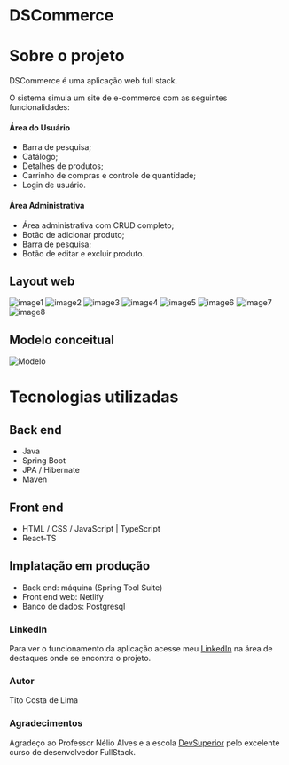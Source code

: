 # DSCommerce

# Sobre o projeto
DSCommerce é uma aplicação web full stack.

O sistema simula um site de e-commerce com as seguintes funcionalidades:
#### Área do Usuário
- Barra de pesquisa;
- Catálogo;
- Detalhes de produtos;
- Carrinho de compras e controle de quantidade;
- Login de usuário.

#### Área Administrativa
- Área administrativa com CRUD completo;
- Botão de adicionar produto;
- Barra de pesquisa;
- Botão de editar e excluir produto.

## Layout web
![image1](https://github.com/TitoL0ficial/assets/blob/3ea87e65f4d6a76ee23a6924a8902fc255d43bcd/assets/catalog.png)
![image2](https://github.com/TitoL0ficial/assets/blob/3ea87e65f4d6a76ee23a6924a8902fc255d43bcd/assets/details.png)
![image3](https://github.com/TitoL0ficial/assets/blob/3ea87e65f4d6a76ee23a6924a8902fc255d43bcd/assets/cart.png)
![image4](https://github.com/TitoL0ficial/assets/blob/3ea87e65f4d6a76ee23a6924a8902fc255d43bcd/assets/login.png)
![image5](https://github.com/TitoL0ficial/assets/blob/3ea87e65f4d6a76ee23a6924a8902fc255d43bcd/assets/admin.png)
![image6](https://github.com/TitoL0ficial/assets/blob/3ea87e65f4d6a76ee23a6924a8902fc255d43bcd/assets/admin-listing.png)
![image7](https://github.com/TitoL0ficial/assets/blob/3ea87e65f4d6a76ee23a6924a8902fc255d43bcd/assets/editProduct.png)
![image8](https://github.com/TitoL0ficial/assets/blob/3ea87e65f4d6a76ee23a6924a8902fc255d43bcd/assets/newProduct.png)


## Modelo conceitual
![Modelo](https://github.com/TitoL0ficial/assets/blob/3ea87e65f4d6a76ee23a6924a8902fc255d43bcd/assets/modeloConceitual.png)

# Tecnologias utilizadas
## Back end
- Java
- Spring Boot
- JPA / Hibernate
- Maven

## Front end
- HTML / CSS / JavaScript | TypeScript
- React-TS

## Implatação em produção
- Back end: máquina (Spring Tool Suite)
- Front end web: Netlify
- Banco de dados: Postgresql

### LinkedIn
Para ver o funcionamento da aplicação acesse meu [LinkedIn](https://www.linkedin.com/in/tito-lima-b9a597247) na área de destaques onde se encontra o projeto.

### Autor
Tito Costa de Lima

### Agradecimentos
Agradeço ao Professor Nélio Alves e a escola [DevSuperior](https://devsuperior.com.br) pelo excelente curso de desenvolvedor FullStack.
